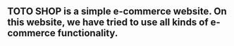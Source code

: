 ## TOTO SHOP is a simple e-commerce website. On this website, we have tried to use all kinds of e-commerce functionality.


